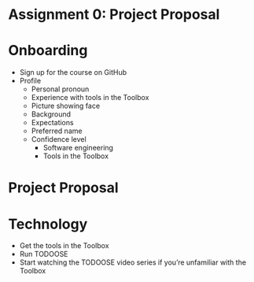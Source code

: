 # Assignment 0: Project Proposal

# Onboarding

- Sign up for the course on GitHub
- Profile
  - Personal pronoun
  - Experience with tools in the Toolbox
  - Picture showing face
  - Background
  - Expectations
  - Preferred name
  - Confidence level
    - Software engineering
    - Tools in the Toolbox

# Project Proposal

# Technology

- Get the tools in the Toolbox
- Run TODOOSE
- Start watching the TODOOSE video series if you’re unfamiliar with the Toolbox
